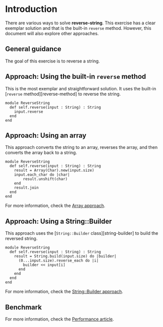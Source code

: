 # Introduction

There are various ways to solve **reverse-string**.
This exercise has a clear exemplar solution and that is the built-in `reverse` method.
However, this document will also explore other approaches.

## General guidance

The goal of this exercise is to reverse a string.

## Approach: Using the built-in `reverse` method

This is the most exemplar and straightforward solution.
It uses the built-in [`reverse` method][reverse-method] to reverse the string.

```crystal
module ReverseString
  def self.reverse(input : String) : String
    input.reverse
  end
end
```

## Approach: Using an array

This approach converts the string to an array, reverses the array, and then converts the array back to a string.

```crystal
module ReverseString
  def self.reverse(input : String) : String
    result = Array(Char).new(input.size)
    input.each_char do |char|
        result.unshift(char)
    end
    result.join
  end
end
```

For more information, check the [Array approach][approach-array].

## Approach: Using a String::Builder

This approach uses the [`String::Builder` class][string-builder] to build the reversed string.

```crystal
module ReverseString
  def self.reverse(input : String) : String
    result = String.build(input.size) do |builder|
      (0...input.size).reverse_each do |i|
        builder << input[i]
      end
    end
  end
end
```

For more information, check the [String::Builder approach][approach-string-builder].

## Benchmark

For more information, check the [Performance article][article-performance].

[approach-array]: https://exercism.org/tracks/crystal/exercises/reverse-string/approaches/array
[approach-string-builder]: https://exercism.org/tracks/crystal/exercises/reverse-string/approaches/string-builder
[article-performance]: https://exercism.org/tracks/crystal/exercises/reverse-string/articles/performance
